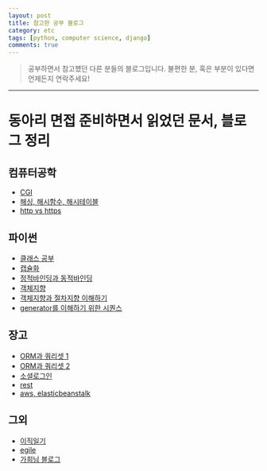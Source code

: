 ```yaml
---
layout: post
title: 참고한 공부 블로그
category: etc
tags: [python, computer science, django]
comments: true
---
```


> 공부하면서 참고헀던 다른 분들의 블로그입니다.
불편한 분, 혹은 부분이 있다면 언제든지 연락주세요!

<hr>

# 동아리 면접 준비하면서 읽었던 문서, 블로그 정리

## 컴퓨터공학
- [CGI](http://sfeg.tistory.com/196)
- [해싱, 해시함수, 해시테이블](https://ratsgo.github.io/data%20structure&algorithm/2017/10/25/hash/)
- [http vs https](http://kmj1107.tistory.com/entry/Http-vs-Https-Http%EC%99%80-Https%EC%9D%98-%EC%B0%A8%EC%9D%B4%EC%A0%90)


## 파이썬
- [클래스 공부](http://pythonstudy.xyz/python/article/19-%ED%81%B4%EB%9E%98%EC%8A%A4)
- [캡슐화](http://new93helloworld.tistory.com/208?category=691019)
- [정적바인딩과 동적바인딩](http://shrtorznzl.tistory.com/m/51)
- [객체지향](https://ko.wikipedia.org/wiki/%EA%B0%9D%EC%B2%B4_%EC%A7%80%ED%96%A5_%ED%94%84%EB%A1%9C%EA%B7%B8%EB%9E%98%EB%B0%8D)
- [객체지향과 절차지향 이해하기](http://blog.wishket.com/%EA%B0%9D%EC%B2%B4%EC%A7%80%ED%96%A5-vs-%EC%A0%88%EC%B0%A8%EC%A7%80%ED%96%A5-%ED%94%84%EB%A1%9C%EA%B7%B8%EB%9E%98%EB%B0%8D/)
- [generator를 이해하기 위한 시퀀스](https://python.bakyeono.net/chapter-5-2.html)


## 장고
- [ORM과 쿼리셋 1](http://superminy.tistory.com/10)
- [ORM과 쿼리셋 2](https://tutorial.djangogirls.org/ko/django_orm/)
- [소셜로그인](https://zehye.github.io/django/2018/07/09/11django_facebook_login/)
- [rest](http://mkil.tistory.com/353)
- [aws, elasticbeanstalk](https://docs.aws.amazon.com/ko_kr/AmazonS3/latest/dev/Welcome.html)

## 그외
- [이직일기](http://raccoonyy.github.io/diary-of-changing-job/)
- [egile](http://agile.egloos.com/3684946)
- [가희님 블로그](https://github.com/kahee/blog)
